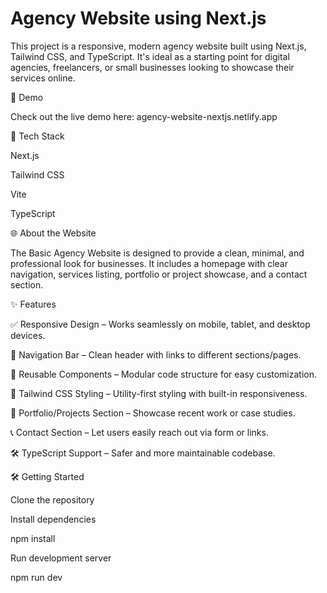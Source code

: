 <h1>Agency Website using Next.js</h1>

This project is a responsive, modern agency website built using Next.js, Tailwind CSS, and TypeScript. It's ideal as a starting point for digital agencies, freelancers, or small businesses looking to showcase their services online.

🚀 Demo

Check out the live demo here: agency-website-nextjs.netlify.app

🧰 Tech Stack

Next.js

Tailwind CSS

Vite

TypeScript

🌐 About the Website

The Basic Agency Website is designed to provide a clean, minimal, and professional look for businesses. It includes a homepage with clear navigation, services listing, portfolio or project showcase, and a contact section.

✨ Features

✅ Responsive Design – Works seamlessly on mobile, tablet, and desktop devices.

🔗 Navigation Bar – Clean header with links to different sections/pages.

🧩 Reusable Components – Modular code structure for easy customization.

🎨 Tailwind CSS Styling – Utility-first styling with built-in responsiveness.

💼 Portfolio/Projects Section – Showcase recent work or case studies.

📞 Contact Section – Let users easily reach out via form or links.

🛠️ TypeScript Support – Safer and more maintainable codebase.


🛠️ Getting Started

Clone the repository

Install dependencies

npm install

Run development server

npm run dev
